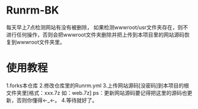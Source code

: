 # Runrm-BK
每天早上7点检测网站有没有被删除，
如果检测wwwroot/usr文件夹存在，则不进行任何操作，否则会把wwwroot文件夹删除并把上传到本项目里的网站源码恢复到wwwroot文件夹里。
# 使用教程
1.forks本仓库
2.修改仓库里的Runrm.yml
3.上传网站源码[没密码]到本项目的根文件夹里[格式：xxx.7z 如：web.7z]
ps：更新网站源码要记得把这里的源码也更新，否则你懂得←_←。
4.等待就好了。 

